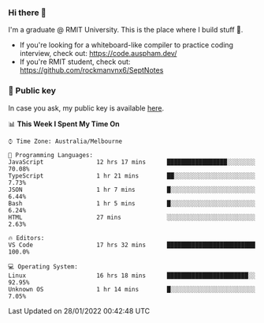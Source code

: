 ### Hi there 👋

I'm a graduate @ RMIT University. This is the place where I build stuff 👀. 

- If you're looking for a whiteboard-like compiler to practice coding interview, check out: https://code.auspham.dev/
- If you're RMIT student, check out: https://github.com/rockmanvnx6/SeptNotes

### 🔑 Public key

In case you ask, my public key is available [here](https://public.auspham.dev/).

<!--START_SECTION:waka-->
📊 **This Week I Spent My Time On** 

```text
⌚︎ Time Zone: Australia/Melbourne

💬 Programming Languages: 
JavaScript               12 hrs 17 mins      █████████████████░░░░░░░░   70.08% 
TypeScript               1 hr 21 mins        ██░░░░░░░░░░░░░░░░░░░░░░░   7.73% 
JSON                     1 hr 7 mins         █░░░░░░░░░░░░░░░░░░░░░░░░   6.44% 
Bash                     1 hr 5 mins         █░░░░░░░░░░░░░░░░░░░░░░░░   6.24% 
HTML                     27 mins             ░░░░░░░░░░░░░░░░░░░░░░░░░   2.63%

🔥 Editors: 
VS Code                  17 hrs 32 mins      █████████████████████████   100.0%

💻 Operating System: 
Linux                    16 hrs 18 mins      ███████████████████████░░   92.95% 
Unknown OS               1 hr 14 mins        █░░░░░░░░░░░░░░░░░░░░░░░░   7.05%

```


 Last Updated on 28/01/2022 00:42:48 UTC
<!--END_SECTION:waka-->

<!--
**rockmanvnx6/rockmanvnx6** is a ✨ _special_ ✨ repository because its `README.md` (this file) appears on your GitHub profile.

Here are some ideas to get you started:

- 🔭 I’m currently working on ...
- 🌱 I’m currently learning ...
- 👯 I’m looking to collaborate on ...
- 🤔 I’m looking for help with ...
- 💬 Ask me about ...
- 📫 How to reach me: ...
- 😄 Pronouns: ...
- ⚡ Fun fact: ...
-->

